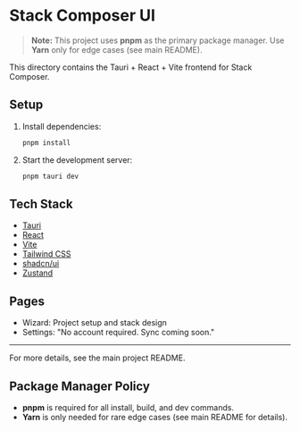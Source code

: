 # Stack Composer UI

> **Note:** This project uses **pnpm** as the primary package manager. Use **Yarn** only for edge cases (see main README).

This directory contains the Tauri + React + Vite frontend for Stack Composer.

## Setup

1. Install dependencies:

   ```sh
   pnpm install
   ```

2. Start the development server:

   ```sh
   pnpm tauri dev
   ```

## Tech Stack

- [Tauri](https://tauri.app/)
- [React](https://react.dev/)
- [Vite](https://vitejs.dev/)
- [Tailwind CSS](https://tailwindcss.com/)
- [shadcn/ui](https://ui.shadcn.com/)
- [Zustand](https://docs.pmnd.rs/zustand/getting-started/introduction)

## Pages

- Wizard: Project setup and stack design
- Settings: "No account required. Sync coming soon."

---

For more details, see the main project README.

## Package Manager Policy

- **pnpm** is required for all install, build, and dev commands.
- **Yarn** is only needed for rare edge cases (see main README for details).

